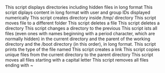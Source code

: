 This script displays directories including hidden files in long format
This script diplays content in long format 
with user and group IDs displayed numerically
This script creates directory inside /tmp/ directory
This script moves file to a different folder
This script deletes a file
This script deletes a directory
This script changes a directory to the previous
This script ists all files (even ones with names beginning with a period character, which are normally hidden) in the current directory and the parent of the working directory and the /boot directory (in this order), in long format.
This script prints the type of the file named
This script creates a link
This script copies unique files from the current directory to the parent directory
This script moves all files starting with a capital letter
This script removes all files ending with ~

